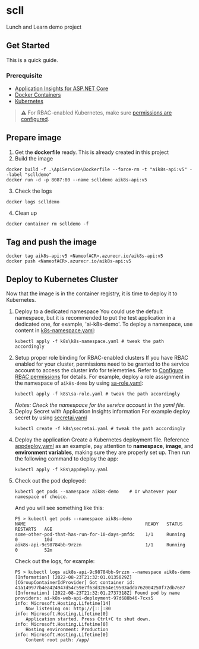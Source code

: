 # scll
Lunch and Learn demo project

## Get Started

This is a quick guide.

### Prerequisite

* [Application Insights for ASP.NET Core](https://github.com/Microsoft/ApplicationInsights-aspnetcore)
* [Docker Containers](https://www.docker.com/)
* [Kubernetes](https://kubernetes.io/)

> ⚠️ For RBAC-enabled Kubernetes, make sure [permissions are configured](./k8s/configure-rbac-permissions.md).

## Prepare image
1. Get the **dockerfile** ready. This is already created in this project
2. Build the image
```shell
docker build -f .\ApiService\Dockerfile --force-rm -t "aik8s-api:v5" --label "sclldemo"
docker run -d -p 8087:80 --name sclldemo aik8s-api:v5  
```
3. Check the logs
```shell
docker logs sclldemo
```
4. Clean up
```shell
docker container rm sclldemo -f
``` 

## Tag and push the image
```shell
docker tag aik8s-api:v5 <NameofACR>.azurecr.io/aik8s-api:v5 
docker push <NameofACR>.azurecr.io/aik8s-api:v5 
```

## Deploy to Kubernetes Cluster
Now that the image is in the container registry, it is time to deploy it to Kubernetes.
1. Deploy to a dedicated namespace
    You could use the default namespace, but it is recommended to put the test application in a dedicated one, for example, 'ai-k8s-demo'. To deploy a namespace, use content in [k8s-namespace.yaml](/k8s/k8s-namespace.yaml):
    ```shell
    kubectl apply -f k8s\k8s-namespace.yaml # tweak the path accordingly
    ```
2. Setup proper role binding for RBAC-enabled clusters
    If you have RBAC enabled for your cluster, permissions need to be granted to the service account to access the cluster info for telemetries. Refer to [Configure RBAC permissions](./k8s//configure-rbac-permissions.md) for details.
    For example, deploy a role assignment in the namespace of `aik8s-demo` by using [sa-role.yaml](/k8s/sa-role.yaml):
    ```shell
    kubectl apply -f k8s\sa-role.yaml # tweak the path accordingly
    ```
    _Notes: Check the namespace for the service account in the yaml file._
3. Deploy Secret with Application Insights information
    For example deploy secret by using [secretai.yaml](/k8s/secretai.yaml)
    ```shell
    kubectl create -f k8s\secretai.yaml # tweak the path accordingly
    ```
4. Deploy the application
    Create a Kubernetes deployment file. Reference [appdeploy.yaml](/k8s/appdeploy.yaml) as an example, pay attention to **namespace**, **image**, and **environment variables**, making sure they are properly set up.
    Then run the following command to deploy the app:
    ```shell
    kubectl apply -f k8s\appdeploy.yaml
    ```
5. Check out the pod deployed:
    ```shell
    kubectl get pods --namespace aik8s-demo    # Or whatever your namespace of choice.
    ```
    And you will see something like this:
    ```
    PS > kubectl get pods --namespace aik8s-demo
    NAME                                             READY   STATUS    RESTARTS   AGE
    some-other-pod-that-has-run-for-10-days-pmfdc    1/1     Running   0          10d
    aik8s-api-9c98784bb-9rzzn                        1/1     Running   0          52m
    ```
    Check out the logs, for example:
    ```shell
    PS > kubectl logs aik8s-api-9c98784bb-9rzzn --namespace aik8s-demo
    [Information] [2022-08-23T21:32:01.0135029Z] [CGroupContainerIdProvider] Got container id: 41a149977b4ea424947d54c59e7f63d32664e19503adda762004250f72db7687
    [Information] [2022-08-23T21:32:01.2737318Z] Found pod by name providers: ai-k8s-web-api-deployment-97d688b46-7cxs5
    info: Microsoft.Hosting.Lifetime[14]
        Now listening on: http://[::]:80
    info: Microsoft.Hosting.Lifetime[0]
        Application started. Press Ctrl+C to shut down.
    info: Microsoft.Hosting.Lifetime[0]
        Hosting environment: Production
    info: Microsoft.Hosting.Lifetime[0]
        Content root path: /app/
    ```